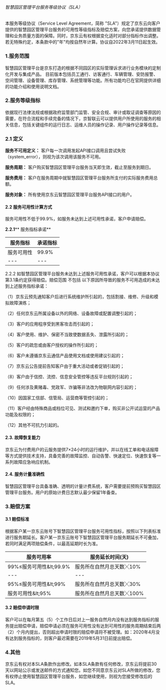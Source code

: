 ###### 智慧园区管理平台服务等级协议（SLA）

本服务等级协议（Service Level Agreement，简称 &quot;SLA&quot;）规定了京东云向客户提供的智慧园区管理平台服务的可用性等级指标及赔偿方案，向您承诺提供数据管理和业务质量方面的保障。同时，京东云有权根据变化适时对部分指标作出调整。若无特殊约定，本条款中的&quot;年&quot;均按自然年计算。协议自2022年3月11日起生效。

### 1.服务范围

智慧园区管理平台是京东打造的根据不同园区的实际管理诉求进行业务模块的定制化开发与集成产品。 目前版本包括员工通行、访客通行、车辆管理、安防报警、空间管理、设备管理、库存管理、系统管理等功能。所有功能均已在官网提供详细的功能介绍和使用说明文档。

### 2.服务等级指标

依据现行法律法规或根据政府监管部门监管、安全合规、审计或取证调查等原因的需要，在符合流程和手续完备的情况下，京智联云可以提供用户所使用的服务的相关信息，包括关键组件的运行日志、运维人员的操作记录、用户操作记录等信息。

### 2.1 定义

**服务不可用定义：**  客户每一次调用发起API接口调用且尝试失败（system\_error），则视为该次调用该服务不可用。

**服务周期：**  客户购买智慧园区管理平台服务当天即生效，截止至服务到期日。

**服务费用：**  客户在服务周期中就智慧园区管理平台服务所支付的实际服务费用总额。

**服务对象：**  所有使用京东云智慧园区管理平台服务API接口的用户。

#### 2.2 服务可用性计算方式

服务可用性不低于99.9%，如服务未达到上述可用性承诺，客户申请赔偿。

**2.2.1**** 服务指标承诺**

| 服务指标 | 承诺指标 |
| --- | --- |
| 服务可用性 | 99.9% |
| --- | --- |

2.2.2 如智慧园区管理平台服务未达到上述服务可用性承诺，客户可以根据本协议第3.1条约定获得赔偿。赔偿范围 不包括 以下原因所导致的服务不可用造成的未达到上述服务指标承诺：

（1）京东云预先通知客户后进行系统维护所引起的，包括割接、维修、升级和模拟故障演练；

（2）任何京东云所属设备以外的网络、设备故障或配置调整引起的；

（3）客户的应用程序受到黑客攻击而引起的；

（4）客户使用、维护、保密不当致使数据丢失、泄露所引起的；

（5）客户的疏忽或由客户授权的操作所引起的；

（6）客户未遵循京东云通信产品使用文档或使用建议引起的；

（7）京东云公告提前告知客户由于重大活动或者促销引起的；

（8）客户由于信控、流控、信息安全管控等违反平台规则引起的；

（9）任何涉及黄赌毒、党政军、诈骗等非法改为物联网内容引起的；

（10）因国家工信部、信管局、运营商等管控引起的；

（11）客户经由特殊商品或档位可见、测试和邀约下单，购买非公开试运营的产品功能及权限的；

（12）其他不可抗力引起的。

#### 2.3. 故障恢复能力

京东云为付费用户的云服务提供7×24小时的运行维护，并以在线工单和电话报障等方式提供技术支持，具备完善的故障监控、自动告警、快速定位、快速恢复等一系列故障应急响应机制。

#### 2.4. 服务计量准确性

智慧园区管理平台具备准确、透明的计量计费系统，客户需要提前预购买智慧园区管理平台服务。用户的原始计费日志默认最少保留1年备查。

### 3.赔偿方案

#### 3.1 赔偿标准

根据客户某一京东云账号下智慧园区管理平台服务可用性指标，按照以下列表标准进行服务期延长。客户某一京东云账号下智慧园区管理平台服务期延长不可叠加，若同时满足两项赔偿条件，以最高延期时长为准。

| 服务可用率 | 服务延长时间(天) |
| --- | --- |
| 99%≤服务可用性\&lt;99.9% | 服务所在自然月总天数╳10% |
| --- | --- |
| 95%≤服务可用性\&lt;99% | 服务所在自然月总天数╳30% |
| 服务可用性\&lt;95% | 服务所在自然月总天数╳100% |

#### 3.2 赔偿申请时限

客户可以在每月第五（5）个工作日后对上一服务自然月内没有达到服务指标的服务提出赔偿申请，赔偿申请必须在服务可用性没有达到可用性的服务周期结束后两（2）个月内提出，否则超出申请时限的赔偿申请将不被受理。如：2020年4月没有达到服务指标的，则客户最迟需要在2019年5月31日前提出赔偿。

### 4.其他

京东云有权对本SLA条款作出修改。如本SLA条款有任何修改，京东云将提前30天以网站公示或发送邮件的方式通知您。如您不同意京东云对SLA所做的修改，您有权停止使用智慧园区管理平台服务，如您继续使用，则视为您接受修改后的SLA。